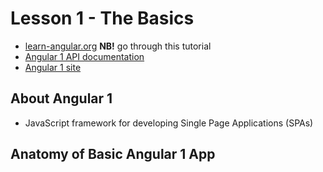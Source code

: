 # Lesson 1 - The Basics

- [learn-angular.org](http://learn-angular.org) **NB!** go through this tutorial
- [Angular 1 API documentation](https://docs.angularjs.org/api)
- [Angular 1 site](https://angularjs.org)

## About Angular 1
- JavaScript framework for developing Single Page Applications (SPAs)

## Anatomy of Basic Angular 1 App

